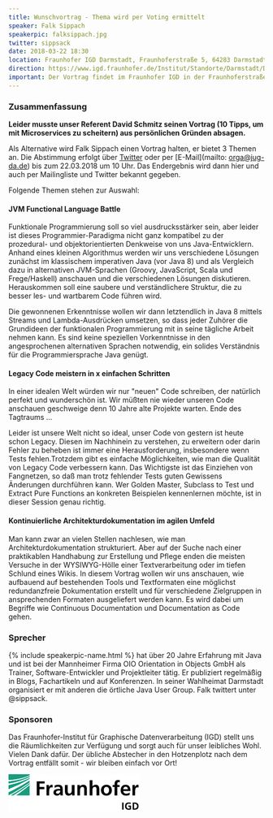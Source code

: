 ```yaml
---
title: Wunschvortrag - Thema wird per Voting ermittelt
speaker: Falk Sippach
speakerpic: falksippach.jpg
twitter: sippsack
date: 2018-03-22 18:30
location: Fraunhofer IGD Darmstadt, Fraunhoferstraße 5, 64283 Darmstadt
direction: https://www.igd.fraunhofer.de/Institut/Standorte/Darmstadt/Das-Fraunhofer-IGD-Darmstadt
important: Der Vortrag findet im Fraunhofer IGD in der Fraunhoferstraße 5 statt.
---
```


### Zusammenfassung

**Leider musste unser Referent David Schmitz seinen Vortrag (10 Tipps, um mit Microservices zu scheitern) aus persönlichen Gründen absagen.**

Als Alternative wird Falk Sippach einen Vortrag halten, er bietet 3 Themen an. Die Abstimmung erfolgt über [Twitter](https://twitter.com/JUG_DA/status/976504607651319815) oder per [E-Mail](mailto: orga@jug-da.de) bis zum 22.03.2018 um 10 Uhr. Das Endergebnis wird dann hier und auch per Mailingliste und Twitter bekannt gegeben.

Folgende Themen stehen zur Auswahl:

#### JVM Functional Language Battle

Funktionale Programmierung soll so viel ausdrucksstärker sein, aber leider ist dieses Programmier-Paradigma nicht ganz kompatibel zu der prozedural- und objektorientierten Denkweise von uns Java-Entwicklern. Anhand eines kleinen Algorithmus werden wir uns verschiedene Lösungen zunächst im klassischem imperativen Java (vor Java 8) und als Vergleich dazu in alternativen JVM-Sprachen (Groovy, JavaScript, Scala und Frege/Haskell) anschauen und die verschiedenen Lösungen diskutieren. Herauskommen soll eine saubere und verständlichere Struktur, die zu besser les- und wartbarem Code führen wird. 

Die gewonnenen Erkenntnisse wollen wir dann letztendlich in Java 8 mittels Streams und Lambda-Ausdrücken umsetzen, so dass jeder Zuhörer die Grundideen der funktionalen Programmierung mit in seine tägliche Arbeit nehmen kann. Es sind keine speziellen Vorkenntnisse in den angesprochenen alternativen Sprachen notwendig, ein solides Verständnis für die Programmiersprache Java genügt.


#### Legacy Code meistern in x einfachen Schritten

In einer idealen Welt würden wir nur "neuen" Code schreiben, der natürlich perfekt und wunderschön ist. Wir müßten nie wieder unseren Code anschauen geschweige denn 10 Jahre alte Projekte warten. Ende des Tagtraums ... 

Leider ist unsere Welt nicht so ideal, unser Code von gestern ist heute schon Legacy. Diesen im Nachhinein zu verstehen, zu erweitern oder darin Fehler zu beheben ist immer eine Herausforderung, insbesondere wenn Tests fehlen.Trotzdem gibt es einfache Möglichkeiten, wie man die Qualität von Legacy Code verbessern kann. Das Wichtigste ist das Einziehen von Fangnetzen, so daß man trotz fehlender Tests guten Gewissens Änderungen durchführen kann. Wer Golden Master, Subclass to Test und Extract Pure Functions an konkreten Beispielen kennenlernen möchte, ist in dieser Session genau richtig. 


#### Kontinuierliche Architekturdokumentation im agilen Umfeld

Man kann zwar an vielen Stellen nachlesen, wie man Architekturdokumentation strukturiert. Aber auf der Suche nach einer praktikablen Handhabung zur Erstellung und Pflege enden die meisten Versuche in der WYSIWYG-Hölle einer Textverarbeitung oder im tiefen Schlund eines Wikis. In diesem Vortrag wollen wir uns anschauen, wie aufbauend auf bestehenden Tools und Textformaten eine möglichst redundanzfreie Dokumentation erstellt und für verschiedene Zielgruppen in ansprechenden Formaten ausgeliefert werden kann. Es wird dabei um Begriffe wie Continuous Documentation und Documentation as Code gehen.


### Sprecher

{% include speakerpic-name.html %} hat über 20 Jahre Erfahrung mit Java und ist bei der Mannheimer Firma OIO Orientation in Objects GmbH als Trainer, Software-Entwickler und Projektleiter tätig. Er publiziert regelmäßig in Blogs, Fachartikeln und auf Konferenzen. In seiner Wahlheimat Darmstadt organisiert er mit anderen die örtliche Java User Group. Falk twittert unter @sippsack.

### Sponsoren

Das Fraunhofer-Institut für Graphische Datenverarbeitung (IGD) stellt uns die Räumlichkeiten zur Verfügung und sorgt auch für unser leibliches Wohl. Vielen Dank dafür. Der übliche Abstecher in den Hotzenplotz nach dem Vortrag entfällt somit - wir bleiben einfach vor Ort!

[![IGD Logo](/images/sponsors/igd.png)](http://www.igd.fraunhofer.de//)
